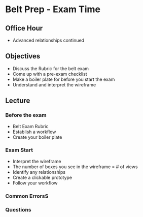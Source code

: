 # Belt Prep - Exam Time

## Office Hour

- Advanced relationships continued

## Objectives

- Discuss the Rubric for the belt exam
- Come up with a pre-exam checklist
- Make a boiler plate for before you start the exam
- Understand and interpret the wireframe

## Lecture

### Before the exam

- Belt Exam Rubric
- Establish a workflow
- Create your boiler plate

### Exam Start

- Interpret the wireframe
- The number of boxes you see in the wireframe = # of views
- Identify any relationships
- Create a clickable prototype
- Follow your workflow

### Common ErrorsS

### Questions